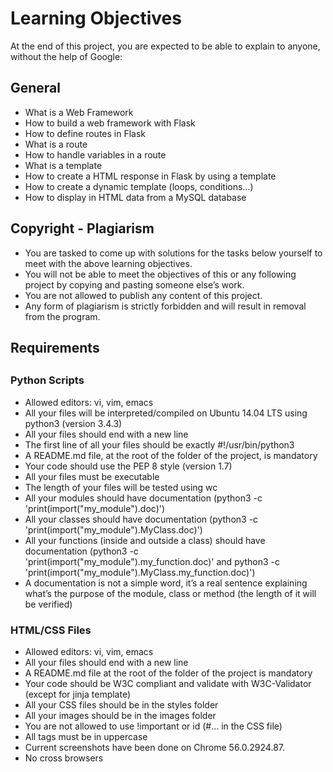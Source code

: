 <h1>Learning Objectives</h1>
<p>At the end of this project, you are expected to be able to explain to anyone, without the help of Google:</p>

<h2>General</h2>
<ul>
<li>What is a Web Framework</li>
<li>How to build a web framework with Flask</li>
<li>How to define routes in Flask</li>
<li>What is a route</li>
<li>How to handle variables in a route</li>
<li>What is a template</li>
<li>How to create a HTML response in Flask by using a template</li>
<li>How to create a dynamic template (loops, conditions…)</li>
<li>How to display in HTML data from a MySQL database</li>
</ul>

<h2>Copyright - Plagiarism</h2>
<ul>
<li>You are tasked to come up with solutions for the tasks below yourself to meet with the above learning objectives.</li>
<li>You will not be able to meet the objectives of this or any following project by copying and pasting someone else’s work.</li>
<li>You are not allowed to publish any content of this project.</li>
<li>Any form of plagiarism is strictly forbidden and will result in removal from the program.</li>
</ul>

<h2>Requirements<h2>
<h3>Python Scripts</h3>
<ul>
<li>Allowed editors: vi, vim, emacs</li>
<li>All your files will be interpreted/compiled on Ubuntu 14.04 LTS using python3 (version 3.4.3)</li>
<li>All your files should end with a new line</li>
<li>The first line of all your files should be exactly #!/usr/bin/python3</li>
<li>A README.md file, at the root of the folder of the project, is mandatory</li>
<li>Your code should use the PEP 8 style (version 1.7)</li>
<li>All your files must be executable</li>
<li>The length of your files will be tested using wc</li>
<li>All your modules should have documentation (python3 -c 'print(import("my_module").doc)')</li>
<li>All your classes should have documentation (python3 -c 'print(import("my_module").MyClass.doc)')</li>
<li>All your functions (inside and outside a class) should have documentation (python3 -c 'print(import("my_module").my_function.doc)' and python3 -c 'print(import("my_module").MyClass.my_function.doc)')</li>
<li>A documentation is not a simple word, it’s a real sentence explaining what’s the purpose of the module, class or method (the length of it will be verified)</li>
</ul>

<h3>HTML/CSS Files</h3>
<ul>
<li>Allowed editors: vi, vim, emacs</li>
<li>All your files should end with a new line</li>
<li>A README.md file at the root of the folder of the project is mandatory</li>
<li>Your code should be W3C compliant and validate with W3C-Validator (except for jinja template)</li>
<li>All your CSS files should be in the styles folder</li>
<li>All your images should be in the images folder</li>
<li>You are not allowed to use !important or id (#... in the CSS file)</li>
<li>All tags must be in uppercase</li>
<li>Current screenshots have been done on Chrome 56.0.2924.87.</li>
<li>No cross browsers</li>
</ul>
